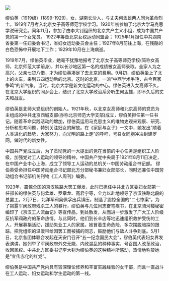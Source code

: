 ![](https://s2.loli.net/2022/08/12/nK6pV81aRQTOx5A.jpg)

缪伯英（1919级）(1899-1929)，女，湖南长沙人，与丈夫何孟雄两人同为革命烈士。1919年7月考入北京女子高等师范学校学习。1920年初参加了北京大学马克思学说研究会。同年11月，参加了由李大钊组织的北京共产主义小组，成为中国共产党的第一个女党员。 1922年筹备北京女权运动同盟会； 1925年1月担任中共湖南省委第一任妇委会书记，省妇女运动委员会主任；1927年8月前往上海，在残酷的白色恐怖中开展地下工作；1929年10月在上海病逝。

1919年7月，缪伯英毕业，她毫不犹豫地报考了北京女子高等师范学校(简称女高师，北京师范大学前身)，并以长沙地区第一名的成绩被女高师录取。全家人为之高兴，父亲七贷八借，才为缪伯英凑足了去北京的费用。9月初，缪伯英坐上了北上的火车，来到五四运动后的北京。这时的北京，一派“中西学术争艳，古今百家争鸣“的新气象。当时，北京大学是新文化运动的中心。缪伯英进入女高师不久，在北京大学组织的同乡会上，结识了北京大学政治系旁听生何孟雄，即不久后的丈夫和战友。

缪伯英是北师大党组织的创始人。1921年秋，以北京女高师和北京高师的党员为主组成的中共北京西城支部(亦称北京师范大学支部)成立，缪伯英担任第一任书记。随着革命实践活动的增加，缪伯英运用马克思主义的唯物史观来观察、研究、分析和思考问题，特别关注妇女的解放。在《家庭与女子》一文中，她发出“顺着人类进化的趋势，大家努力，向光明的路上走”的呼吁，号召女同胞冲决封建罗网，做时代的新女性。

中国共产党成立后，为了贯彻党的一大提出的党在当前的中心任务是组织工人阶级，加强党对工人运动的领导的精神，中国共产党中央局于1921年8月11日决定，在中国产业中心上海，成立了领导工人运动的总机关--中国劳动组合书记部。 缪伯英受命担任中国劳动组合书记部北方分部秘书兼妇女部部长，同时还兼任中国劳动组合书记部机关刊物《工人周刊》编委。

1923年，震惊全国的京汉铁路大罢工爆发，此时已担任中共北方区委妇女部第一任部长的缪伯英与何孟雄、罗章龙、高君宇等，全力以赴地领导了京汉铁路北段的总罢工。2月7日，北洋军阀吴佩孚出兵镇压，制造了震惊全国的“二七惨案”。为了揭露军阀政府残杀工人的暴行，缪伯英与几位同志奋笔疾书，在北京骑河楼秘密编印了《京汉工人流血记》等宣传品，到处散发，从而进一步激发了广大工人阶级反抗军阀政府的革命热情。与此同时，他们到长辛店等地迅速组织救护受伤的工人，开展募捐活动，援助失业工人的家属。她冒着生命危险，多次摆脱暗探的跟踪，把党组织的温暖带给因罢工而被捕的同志，鼓励他们与敌人斗争到底。5月1日，北京各团体联合发起在天安门召开“五一纪念国民大会”，缪伯英代表妇女界发表演讲，她列举了军阀政府外交无能、内政混乱的种种事实，号召国人改革政治，收回民权。中共北方区委书记李大钊为缪伯英的这种精神所感动，热情地称赞她是“宣传赤化的红党”。

缪伯英是中国共产党内具有较深理论修养和丰富实践经验的女干部，而且一直战斗在工人运动、妇女运动和学生运动的第一线。